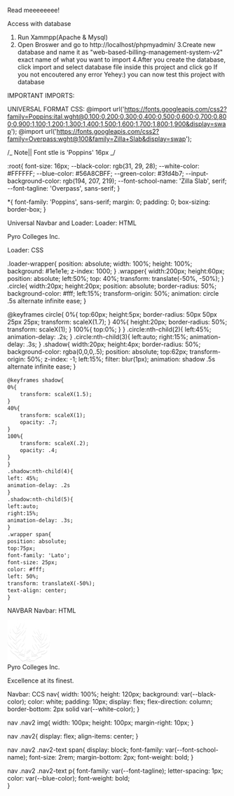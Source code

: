 Read meeeeeeee!

Access with database

1. Run Xammpp(Apache & Mysql)
2. Open Broswer and go to http://localhost/phpmyadmin/
   3.Create new database and name it as "web-based-billing-management-system-v2" exact name of what you want to import
   4.After you create the database, click import and select database file inside this project and click go
   If you not encoutered any error Yehey:) you can now test this project with database

IMPORTANT IMPORTS:

<!-- Loader -->
<script src="https://cdnjs.cloudflare.com/ajax/libs/jquery/2.1.4/jquery.min.js" integrity="sha512-AFwxAkWdvxRd9qhYYp1qbeRZj6/       iTNmJ2GFwcxsMOzwwTaRwz2a/2TX225Ebcj3whXte1WGQb38cXE5j7ZQw3g==" crossorigin="anonymous" referrerpolicy="no-referrer"></script>

<!-- FontAwsome -->
<link rel="stylesheet" href="https://pro.fontawesome.com/releases/v5.10.0/css/all.css" integrity="sha384-AYmEC3Yw5cVb3ZcuHtOA93w35dYTsvhLPVnYs9eStHfGJvOvKxVfELGroGkvsg+p" crossorigin="anonymous"/>

UNIVERSAL FORMAT CSS:
@import url('https://fonts.googleapis.com/css2?family=Poppins:ital,wght@0,100;0,200;0,300;0,400;0,500;0,600;0,700;0,800;0,900;1,100;1,200;1,300;1,400;1,500;1,600;1,700;1,800;1,900&display=swap');
@import url('https://fonts.googleapis.com/css2?family=Overpass:wght@100&family=Zilla+Slab&display=swap');

/_ Note|| Font stle is 'Poppins' 16px _/

:root{
font-size: 16px;
--black-color: rgb(31, 29, 28);
--white-color: #FFFFFF;
--blue-color: #56A8CBFF;
--green-color: #3fd4b7;
--input-background-color: rgb(194, 207, 219);
--font-school-name: 'Zilla Slab', serif;
--font-tagline: 'Overpass', sans-serif;
}

\*{
font-family: 'Poppins', sans-serif;
margin: 0;
padding: 0;
box-sizing: border-box;
}

Universal Navbar and Loader:
Loader: HTML

<!-- LOADER! -->
<div class="loader-wrapper" id="loader-wrapperID">
<div class="wrapper">
<div class="circle"></div>
<div class="circle"></div>
<div class="circle"></div>
<div class="shadow"></div>
<div class="shadow"></div>
<div class="shadow"></div>
<span>Pyro Colleges Inc.</span>
</div>
</div>
<!-- LOADER -->

Loader: CSS

.loader-wrapper{
position: absolute;
width: 100%;
height: 100%;
background: #1e1e1e;
z-index: 1000;
}
.wrapper{
width:200px;
height:60px;
position: absolute;
left:50%;
top: 40%;
transform: translate(-50%, -50%);
}
.circle{
width:20px;
height:20px;
position: absolute;
border-radius: 50%;
background-color: #fff;
left:15%;
transform-origin: 50%;
animation: circle .5s alternate infinite ease;
}

@keyframes circle{
0%{
top:60px;
height:5px;
border-radius: 50px 50px 25px 25px;
transform: scaleX(1.7);
}
40%{
height:20px;
border-radius: 50%;
transform: scaleX(1);
}
100%{
top:0%;
}
}
.circle:nth-child(2){
left:45%;
animation-delay: .2s;
}
.circle:nth-child(3){
left:auto;
right:15%;
animation-delay: .3s;
}
.shadow{
width:20px;
height:4px;
border-radius: 50%;
background-color: rgba(0,0,0,.5);
position: absolute;
top:62px;
transform-origin: 50%;
z-index: -1;
left:15%;
filter: blur(1px);
animation: shadow .5s alternate infinite ease;
}

    @keyframes shadow{
    0%{
        transform: scaleX(1.5);
    }
    40%{
        transform: scaleX(1);
        opacity: .7;
    }
    100%{
        transform: scaleX(.2);
        opacity: .4;
    }
    }
    .shadow:nth-child(4){
    left: 45%;
    animation-delay: .2s
    }
    .shadow:nth-child(5){
    left:auto;
    right:15%;
    animation-delay: .3s;
    }
    .wrapper span{
    position: absolute;
    top:75px;
    font-family: 'Lato';
    font-size: 25px;
    color: #fff;
    left: 50%;
    transform: translateX(-50%);
    text-align: center;
    }

NAVBAR
Navbar: HTML

 <nav>
        <div class="nav2">
        <img src="/images/logo.png" alt="">
            <div class="nav2-text">
                <span>Pyro Colleges Inc.</span>
                <p>Excellence at its finest.</p>
            </div>
        </div>        
</nav>

Navbar: CCS
nav{
width: 100%;
height: 120px;
background: var(--black-color);
color: white;
padding: 10px;
display: flex;
flex-direction: column;
border-bottom: 2px solid var(--white-color);
}

nav .nav2 img{
width: 100px;
height: 100px;
margin-right: 10px;
}

nav .nav2{
display: flex;
align-items: center;
}

nav .nav2 .nav2-text span{
display: block;
font-family: var(--font-school-name);
font-size: 2rem;
margin-bottom: 2px;
font-weight: bold;
}

nav .nav2 .nav2-text p{
font-family: var(--font-tagline);
letter-spacing: 1px;
color: var(--blue-color);
font-weight: bold;  
}
